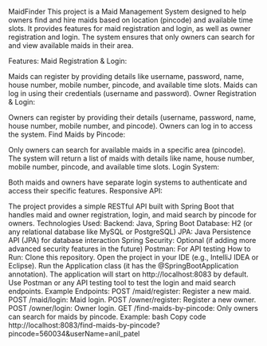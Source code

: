 MaidFinder
This project is a Maid Management System designed to help owners find and hire maids based on location (pincode) and available time slots. It provides features for maid registration and login, as well as owner registration and login. The system ensures that only owners can search for and view available maids in their area.

Features:
Maid Registration & Login:

Maids can register by providing details like username, password, name, house number, mobile number, pincode, and available time slots.
Maids can log in using their credentials (username and password).
Owner Registration & Login:

Owners can register by providing their details (username, password, name, house number, mobile number, and pincode).
Owners can log in to access the system.
Find Maids by Pincode:

Only owners can search for available maids in a specific area (pincode).
The system will return a list of maids with details like name, house number, mobile number, pincode, and available time slots.
Login System:

Both maids and owners have separate login systems to authenticate and access their specific features.
Responsive API:

The project provides a simple RESTful API built with Spring Boot that handles maid and owner registration, login, and maid search by pincode for owners.
Technologies Used:
Backend: Java, Spring Boot
Database: H2 (or any relational database like MySQL or PostgreSQL)
JPA: Java Persistence API (JPA) for database interaction
Spring Security: Optional (if adding more advanced security features in the future)
Postman: For API testing
How to Run:
Clone this repository.
Open the project in your IDE (e.g., IntelliJ IDEA or Eclipse).
Run the Application class (it has the @SpringBootApplication annotation).
The application will start on http://localhost:8083 by default.
Use Postman or any API testing tool to test the login and maid search endpoints.
Example Endpoints:
POST /maid/register: Register a new maid.
POST /maid/login: Maid login.
POST /owner/register: Register a new owner.
POST /owner/login: Owner login.
GET /find-maids-by-pincode: Only owners can search for maids by pincode. Example:
bash
Copy code
http://localhost:8083/find-maids-by-pincode?pincode=560034&userName=anil_patel
